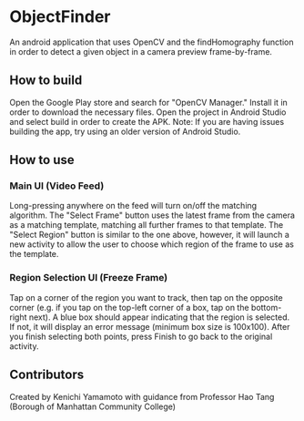 # ObjectFinder
An android application that uses OpenCV and the findHomography function in order to detect a given object in a camera preview frame-by-frame.

## How to build
Open the Google Play store and search for "OpenCV Manager." Install it in order to download the necessary files.
Open the project in Android Studio and select build in order to create the APK.
Note: If you are having issues building the app, try using an older version of Android Studio.

## How to use
### Main UI (Video Feed)
Long-pressing anywhere on the feed will turn on/off the matching algorithm.
The "Select Frame" button uses the latest frame from the camera as a matching template, matching all further frames to that template.
The "Select Region" button is similar to the one above, however, it will launch a new activity to allow the user to choose which region of the frame to use as the template.

### Region Selection UI (Freeze Frame)
Tap on a corner of the region you want to track, then tap on the opposite corner (e.g. if you tap on the top-left corner of a box, tap on the bottom-right next). A blue box should appear indicating that the region is selected. If not, it will display an error message (minimum box size is 100x100). After you finish selecting both points, press Finish to go back to the original activity.

## Contributors
Created by Kenichi Yamamoto with guidance from Professor Hao Tang (Borough of Manhattan Community College)
